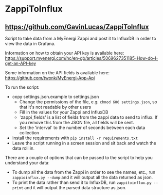 ZappiToInflux
=============

https://github.com/GavinLucas/ZappiToInflux
-------------------------------------------

Script to take data from a MyEnergi Zappi and post it to InfluxDB in order to view the data in Grafana.

Information on how to obtain your API key is available here:
https://support.myenergi.com/hc/en-gb/articles/5069627351185-How-do-I-get-an-API-key

Some information on the API fields is available here:
https://github.com/twonk/MyEnergi-App-Api

To run the script:
- copy settings.json.example to settings.json
  - Change the permissions of the file, e.g. `chmod 600 settings.json`, so that it's not readable 
  by other users
  - Fill in the values for your Zappi and InfluxDB
  - 'zappi_fields' is a list of fields from the zappi data to send to influx.  If you remove this from the JSON file,
  all fields will be sent. 
  - Set the 'interval' to the number of seconds between each data collection
- Install the requirements with `pip install -r requirements.txt`
- Leave the script running in a screen session and sit back and watch the data roll in.

There are a couple of options that can be passed to the script to help you understand your data:

- To dump all the data from the Zappi in order to see the names, etc., run `zappioinflux.py --dump` 
and it will output all the data returned as json.
- To print the data rather than send it to InfluxDB, run `zappitoinflux.py --print` and it will output the
parsed data structure as json.
